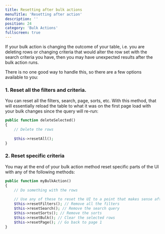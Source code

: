 ```yaml
---
title: Resetting after bulk actions
menuTitle: 'Resetting after action'
description: ''
position: 24
category: 'Bulk Actions'
fullscreen: true
---
```


If your bulk action is changing the outcome of your table, i.e. you are deleting rows or changing criteria that would alter the row set with the search criteria you have, then you may have unexpected results after the bulk action runs.

There is no one good way to handle this, so there are a few options available to you:

### 1. Reset all the filters and criteria.

You can reset all the filters, search, page, sorts, etc. With this method, that will essentially reload the table to what it was on the first page load with your bulk changes since the query will re-run:

```php
public function deleteSelected()
{
    // Delete the rows
    
    $this->resetAll();
}
```

### 2. Reset specific criteria

You may at the end of your bulk action method reset specific parts of the UI with any of the following methods:

```php
public function myBulkAction()
{
    // Do something with the rows
    
    // Use any of these to reset the UI to a point that makes sense after your bulk action is run:
    $this->resetFilters(); // Remove all the filters
    $this->resetSearch(); // Remove the search query
    $this->resetSorts(); // Remove the sorts
    $this->resetBulk(); // Clear the selected rows
    $this->resetPage(); // Go back to page 1
}
```
